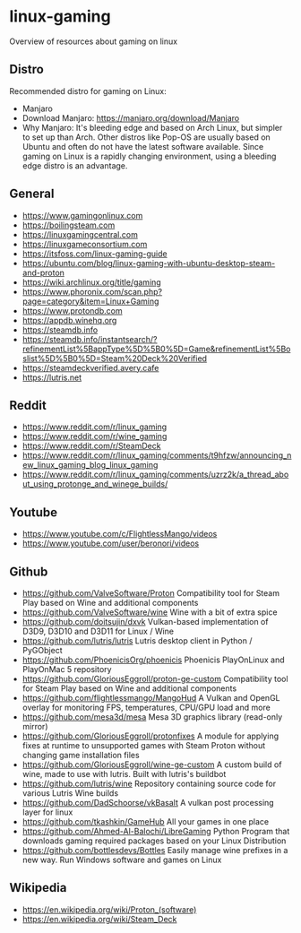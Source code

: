 # linux-gaming
Overview of resources about gaming on linux

## Distro
Recommended distro for gaming on Linux:
- Manjaro
- Download Manjaro: https://manjaro.org/download/Manjaro
- Why Manjaro: It's bleeding edge and based on Arch Linux, but simpler to set up than Arch. Other distros like Pop-OS are usually based on Ubuntu and often do not have the latest software available. Since gaming on Linux is a rapidly changing environment, using a bleeding edge distro is an advantage.

## General
- https://www.gamingonlinux.com
- https://boilingsteam.com
- https://linuxgamingcentral.com
- https://linuxgameconsortium.com
- https://itsfoss.com/linux-gaming-guide
- https://ubuntu.com/blog/linux-gaming-with-ubuntu-desktop-steam-and-proton
- https://wiki.archlinux.org/title/gaming
- https://www.phoronix.com/scan.php?page=category&item=Linux+Gaming
- https://www.protondb.com
- https://appdb.winehq.org
- https://steamdb.info
- https://steamdb.info/instantsearch/?refinementList%5BappType%5D%5B0%5D=Game&refinementList%5Boslist%5D%5B0%5D=Steam%20Deck%20Verified
- https://steamdeckverified.avery.cafe
- https://lutris.net

## Reddit
- https://www.reddit.com/r/linux_gaming
- https://www.reddit.com/r/wine_gaming
- https://www.reddit.com/r/SteamDeck
- https://www.reddit.com/r/linux_gaming/comments/t9hfzw/announcing_new_linux_gaming_blog_linux_gaming
- https://www.reddit.com/r/linux_gaming/comments/uzrz2k/a_thread_about_using_protonge_and_winege_builds/

## Youtube
- https://www.youtube.com/c/FlightlessMango/videos
- https://www.youtube.com/user/beronori/videos

## Github
- https://github.com/ValveSoftware/Proton Compatibility tool for Steam Play based on Wine and additional components
- https://github.com/ValveSoftware/wine Wine with a bit of extra spice
- https://github.com/doitsujin/dxvk Vulkan-based implementation of D3D9, D3D10 and D3D11 for Linux / Wine
- https://github.com/lutris/lutris Lutris desktop client in Python / PyGObject
- https://github.com/PhoenicisOrg/phoenicis Phoenicis PlayOnLinux and PlayOnMac 5 repository
- https://github.com/GloriousEggroll/proton-ge-custom Compatibility tool for Steam Play based on Wine and additional components
- https://github.com/flightlessmango/MangoHud A Vulkan and OpenGL overlay for monitoring FPS, temperatures, CPU/GPU load and more
- https://github.com/mesa3d/mesa Mesa 3D graphics library (read-only mirror)
- https://github.com/GloriousEggroll/protonfixes A module for applying fixes at runtime to unsupported games with Steam Proton without changing game installation files
- https://github.com/GloriousEggroll/wine-ge-custom A custom build of wine, made to use with lutris. Built with lutris's buildbot
- https://github.com/lutris/wine Repository containing source code for various Lutris Wine builds
- https://github.com/DadSchoorse/vkBasalt A vulkan post processing layer for linux
- https://github.com/tkashkin/GameHub All your games in one place
- https://github.com/Ahmed-Al-Balochi/LibreGaming Python Program that downloads gaming required packages based on your Linux Distribution
- https://github.com/bottlesdevs/Bottles Easily manage wine prefixes in a new way. Run Windows software and games on Linux

## Wikipedia
- https://en.wikipedia.org/wiki/Proton_(software)
- https://en.wikipedia.org/wiki/Steam_Deck
